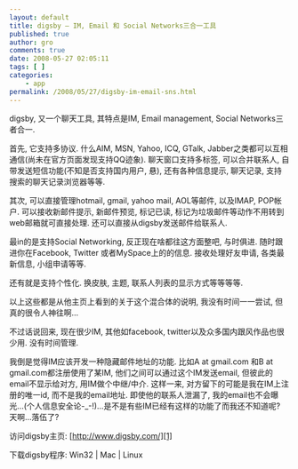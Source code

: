 ```yaml
---
layout: default
title: digsby – IM, Email 和 Social Networks三合一工具
published: true
author: gro
comments: true
date: 2008-05-27 02:05:11
tags: [ ]
categories:
    - app
permalink: /2008/05/27/digsby-im-email-sns.html
---
```

digsby, 又一个聊天工具, 其特点是IM, Email management, Social Networks三者合一.

首先, 它支持多协议. 什么AIM, MSN, Yahoo, ICQ, GTalk, Jabber之类都可以互相通信(尚未在官方页面发现支持QQ迹象). 聊天窗口支持多标签, 可以合并联系人, 自带发送短信功能(不知是否支持国内用户, 悬), 还有各种信息提示, 聊天记录, 支持搜索的聊天记录浏览器等等.

其次, 可以直接管理hotmail, gmail, yahoo mail, AOL等邮件, 以及IMAP, POP帐户. 可以接收新邮件提示, 新邮件预览, 标记已读, 标记为垃圾邮件等动作不用转到web邮箱就可直接处理. 还可以直接从digsby发送邮件给联系人.

最in的是支持Social Networking, 反正现在啥都往这方面整吧, 与时俱进. 随时跟进你在Facebook, Twitter 或者MySpace上的的信息. 接收处理好友申请, 各类最新信息, 小组申请等等.

还有就是支持个性化. 换皮肤, 主题, 联系人列表的显示方式等等等等.

以上这些都是从他主页上看到的关于这个混合体的说明, 我没有时间一一尝试, 但真的很令人神往啊&#8230;

不过话说回来, 现在很少IM, 其他如facebook, twitter以及众多国内跟风作品也很少用. 没有时间管理.

我倒是觉得IM应该开发一种隐藏邮件地址的功能. 比如A at gmail.com 和B at gmail.com都注册使用了某IM, 他们之间可以通过这个IM发送email, 但彼此的email不显示给对方, 用IM做个中继/中介. 这样一来, 对方留下的可能是我在IM上注册的唯一id, 而不是我的email地址. 即使他的联系人泄漏了, 我的email也不会曝光&#8230;(个人信息安全论-_-!)&#8230;是不是有些IM已经有这样的功能了而我还不知道呢? 天啊&#8230;落伍了?

访问digsby主页: [http://www.digsby.com/][1]

下载digsby程序: Win32 | Mac | Linux

 [1]: http://www.digsby.com/ "digsby homepage link"